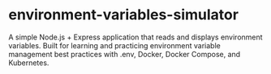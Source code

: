 # environment-variables-simulator
A simple Node.js + Express application that reads and displays environment variables. Built for learning and practicing environment variable management best practices with .env, Docker, Docker Compose, and Kubernetes.
